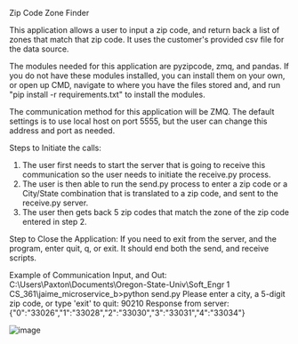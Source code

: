 Zip Code Zone Finder

This application allows a user to input a zip code, and return back a list of zones that match that zip code. It uses the customer's provided csv file for the data source. 

The modules needed for this application are pyzipcode, zmq, and pandas. If you do not have these modules installed, you can install them on your own, or open up CMD, navigate to where you have the files stored and, and run "pip install -r requirements.txt" to install the modules.

The communication method for this application will be ZMQ. The default settings is to use local host on port 5555, but the user can change this address and port as needed. 



Steps to Initiate the calls:
1. The user first needs to start the server that is going to receive this communication so the user needs to initiate the receive.py process. 
2. The user is then able to run the send.py process to enter a zip code or a City/State combination that is translated to a zip code, and sent to the receive.py server. 
3. The user then gets back 5 zip codes that match the zone of the zip code entered in step 2. 

Step to Close the Application:
If you need to exit from the server, and the program, enter quit, q, or exit. It should end both the send, and receive scripts. 


Example of Communication Input, and Out:
C:\Users\Paxton\Documents\Oregon-State-Univ\Soft_Engr 1 CS_361\jaime_microservice_b>python send.py
Please enter a city, a 5-digit zip code, or type 'exit' to quit: 90210
Response from server: {"0":"33026","1":"33028","2":"33030","3":"33031","4":"33034"}



![image](https://github.com/user-attachments/assets/305f3c38-2c18-4909-8a37-f8d51926af41)
